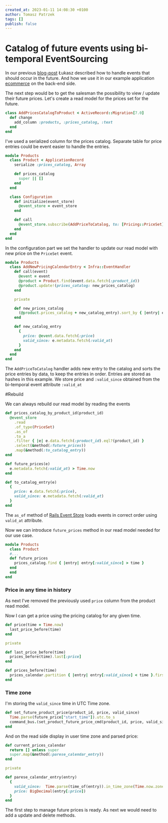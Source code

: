```yaml
---
created_at: 2023-01-11 14:08:30 +0100
author: Tomasz Patrzek
tags: []
publish: false
---
```


# Catalog of future events using bi-temporal EventSourcing

In our previous [blog-post](https://blog.arkency.com/fixing-the-past-and-dealing-with-the-future-using-bi-temporal-eventsourcing/) Łukasz described how to handle events that should occur in the future.
And how we use it in our example application [ecommerce](https://github.com/RailsEventStore/ecommerce/) on the back-end side.

The next step would be to get the salesman the possibility to view / update their future prices.
Let's create a read model for the prices set for the future.


```ruby
class AddPricesCatalogToProduct < ActiveRecord::Migration[7.0]
  def change
    add_column :products, :prices_catalog, :text
  end
end
```

I've used a serialized column for the prices catalog. Separate table for price entries could be event easier to handle the entries.

```ruby
module Products
  class Product < ApplicationRecord
    serialize :prices_catalog, Array

    def prices_catalog
      super || []
    end
  end

  class Configuration
    def initialize(event_store)
      @event_store = event_store
    end

    def call
      @event_store.subscribe(AddPriceToCatalog, to: [Pricing::PriceSet])
    end
  end
end
```
In the configuration part we set the handler to update our read model with new price on the `PriceSet` event.


```ruby
module Products
  class AddNewPricingCalendarEntry < Infra::EventHandler
    def call(event)
      @event = event
      @product = Product.find(event.data.fetch(:product_id))
      @product.update!(prices_catalog: new_prices_catalog)
    end

    private

    def new_prices_catalog
      (@product.prices_catalog + new_catalog_entry).sort_by { |entry| entry[:valid_since] }
    end

    def new_catalog_entry
      {
        price: @event.data.fetch(:price)
        valid_since: e.metadata.fetch(:valid_at)
      }
    end
  end
end
```

The `AddPriceToCatalog` handler adds new entry to the catalog and sorts the price entries by data, to keep the entries in order.
Entries are stored as hashes in this example. We store price and `:valid_since` obtained from the bi-temporal event attribute `:valid_at`


#Rebuild

We can always rebuild our read model by reading the events

```ruby
def prices_catalog_by_product_id(product_id)
  @event_store
    .read
    .of_type(PriceSet)
    .as_of
    .to_a
    .filter { |e| e.data.fetch(:product_id).eql?(product_id) }
    .select(&method(:future_prices))
    .map(&method(:to_catalog_entry))
end

def future_prices(e)
  e.metadata.fetch(:valid_at) > Time.now
end

def to_catalog_entry(e)
  {
    price: e.data.fetch(:price),
    valid_since: e.metadata.fetch(:valid_at)
  }
end
```

The `as_of` method of [Rails Event Store](https://railseventstore.org/docs/v2/bi-temporal/#usage) loads events in correct order using `valid_at` attribute.

Now we can introduce `future_prices` method in our read model needed for our use case.

```ruby
module Products
  class Product
  #...
  def future_prices
    prices_catalog.find { |entry| entry[:valid_since] > time }
  end
  end
end
```

### Price in any time in history

As next I've removed the previously used `price` column from the product read model.

Now I can get a price using the pricing catalog for any given time.

```ruby
def price(time = Time.now)
  last_price_before(time)
end

private

def last_price_before(time)
  prices_before(time).last[:price]
end

def prices_before(time)
  prices_calendar.partition { |entry| entry[:valid_since] < time }.first
end
```

### Time zone

I'm storing the `valid_since` time in UTC Time zone.

```ruby
def set_future_product_price(product_id, price, valid_since)
  Time.parse(future_price["start_time"]).utc.to_s
  command_bus.(set_product_future_price_cmd(product_id, price, valid_since))
end
```

And on the read side display in user time zone and parsed price:

```ruby
def current_prices_calendar
  return [] unless super
  super.map(&method(:parese_calendar_entry))
end

private

def parese_calendar_entry(entry)
  {
    valid_since:  Time.parse(time_of(entry)).in_time_zone(Time.now.zone),
    price: BigDecimal(entry[:price])
  }
end
```

The first step to manage future prices is ready. As next we would need to add a update and delete methods.
